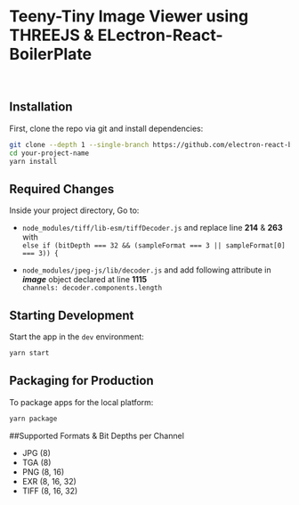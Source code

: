<h1>Teeny-Tiny Image Viewer using THREEJS & ELectron-React-BoilerPlate</h1>

<br>

## Installation

First, clone the repo via git and install dependencies:

```bash
git clone --depth 1 --single-branch https://github.com/electron-react-boilerplate/electron-react-boilerplate.git your-project-name
cd your-project-name
yarn install
```

## Required Changes

Inside your project directory, Go to:

- `node_modules/tiff/lib-esm/tiffDecoder.js` and replace line **214** & **263** with <br>
`else if (bitDepth === 32 && (sampleFormat === 3 || sampleFormat[0] === 3)) {`

- `node_modules/jpeg-js/lib/decoder.js` and add following attribute in ***image*** object declared at line **1115** <br>
`channels: decoder.components.length`

## Starting Development

Start the app in the `dev` environment:

```bash
yarn start
```

## Packaging for Production

To package apps for the local platform:

```bash
yarn package
```
##Supported Formats & Bit Depths per Channel

- JPG (8)
- TGA (8)
- PNG (8, 16)
- EXR (8, 16, 32)
- TIFF (8, 16, 32)
